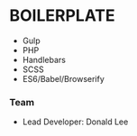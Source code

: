 # BOILERPLATE
- Gulp
- PHP
- Handlebars
- SCSS
- ES6/Babel/Browserify

### Team
- Lead Developer: Donald Lee

